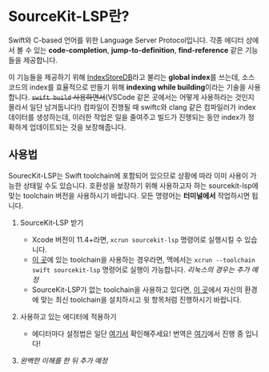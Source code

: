 # SourceKit-LSP란?
Swift와 C-based 언어를 위한 Language Server Protocol입니다. 각종 에디터 상에서 볼 수 있는 **code-completion**, **jump-to-definition**, **find-reference** 같은 기능들을 제공합니다. 

이 기능들을 제공하기 위해 [IndexStoreDB](https://github.com/apple/indexstore-db)라고 불리는 **global index**를 쓰는데, 소스코드의 index를 효율적으로 만들기 위해 **indexing while building**이라는 기술을 사용합니다. ~~`swift build` 사용하면서~~(VSCode 같은 곳에서는 어떻게 사용하라는 것인지 몰라서 일단 남겨둡니다!)  컴파일이 진행될 때 swiftc와 clang 같은 컴파일러가 index 데이터를 생성하는데, 이러한 작업은 일을 줄여주고 빌드가 진행되는 동안 index가 정확하게 업데이트되는 것을 보장해줍니다.


## 사용법
SourecKit-LSP는 Swift toolchain에 포함되어 있으므로 상황에 따라 이미 사용이 가능한 상태일 수도 있습니다. 호환성을 보장하기 위해 사용하고자 하는 sourcekit-lsp에 맞는 toolchain 버전을 사용하시기 바랍니다. 모든 명령어는 **터미널에서** 작업하시면 됩니다.
1. SourceKit-LSP 받기
	 - Xcode 버전이 11.4+라면,  `xcrun sourcekit-lsp` 명령어로 실행시킬 수 있습니다.
	 - [이 곳](https://swift.org/download/)에 있는 toolchain을  사용하는 경우라면, 맥에서는 `xcrun --toolchain swift sourcekit-lsp` 명령어로 실행이 가능합니다. *리눅스의 경우는 추가 예정*
	 - SourceKit-LSP가 없는 toolchain을 사용하고 있다면, [이 곳](https://swift.org/download/)에서 자신의 환경에 맞는 최신 toolchain을 설치하시고 윗 항목처럼 진행하시기 바랍니다.

2. 사용하고 있는 에디터에 적용하기
	- 에디터마다 설정법은 일단 [여기서](https://github.com/apple/sourcekit-lsp/tree/master/Editors) 확인해주세요! 번역은 [여기](https://github.com/IMCHO/TIL.github.io/blob/master/Sourcekit-LSP/2.Use_in_Editors.md)에서 진행 중 입니다!

3. *완벽한 이해를 한 뒤 추가 예정*
 
